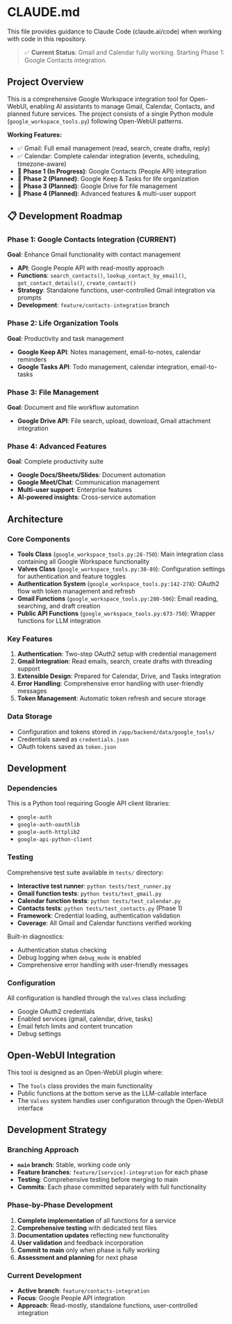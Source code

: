 # CLAUDE.md

This file provides guidance to Claude Code (claude.ai/code) when working with code in this repository.

> ✅ **Current Status**: Gmail and Calendar fully working. Starting Phase 1: Google Contacts integration.

## Project Overview

This is a comprehensive Google Workspace integration tool for Open-WebUI, enabling AI assistants to manage Gmail, Calendar, Contacts, and planned future services. The project consists of a single Python module (`google_workspace_tools.py`) following Open-WebUI patterns.

**Working Features:**
- ✅ Gmail: Full email management (read, search, create drafts, reply)
- ✅ Calendar: Complete calendar integration (events, scheduling, timezone-aware)
- 🚧 **Phase 1 (In Progress)**: Google Contacts (People API) integration
- 🚧 **Phase 2 (Planned)**: Google Keep & Tasks for life organization
- 🚧 **Phase 3 (Planned)**: Google Drive for file management
- 🚧 **Phase 4 (Planned)**: Advanced features & multi-user support

## 📋 Development Roadmap

### Phase 1: Google Contacts Integration (CURRENT)
**Goal**: Enhance Gmail functionality with contact management
- **API**: Google People API with read-mostly approach
- **Functions**: `search_contacts()`, `lookup_contact_by_email()`, `get_contact_details()`, `create_contact()`
- **Strategy**: Standalone functions, user-controlled Gmail integration via prompts
- **Development**: `feature/contacts-integration` branch

### Phase 2: Life Organization Tools  
**Goal**: Productivity and task management
- **Google Keep API**: Notes management, email-to-notes, calendar reminders
- **Google Tasks API**: Todo management, calendar integration, email-to-tasks

### Phase 3: File Management
**Goal**: Document and file workflow automation
- **Google Drive API**: File search, upload, download, Gmail attachment integration

### Phase 4: Advanced Features
**Goal**: Complete productivity suite
- **Google Docs/Sheets/Slides**: Document automation
- **Google Meet/Chat**: Communication management  
- **Multi-user support**: Enterprise features
- **AI-powered insights**: Cross-service automation

## Architecture

### Core Components

- **Tools Class** (`google_workspace_tools.py:28-750`): Main integration class containing all Google Workspace functionality
- **Valves Class** (`google_workspace_tools.py:38-89`): Configuration settings for authentication and feature toggles
- **Authentication System** (`google_workspace_tools.py:142-278`): OAuth2 flow with token management and refresh
- **Gmail Functions** (`google_workspace_tools.py:280-506`): Email reading, searching, and draft creation
- **Public API Functions** (`google_workspace_tools.py:673-750`): Wrapper functions for LLM integration

### Key Features

1. **Authentication**: Two-step OAuth2 setup with credential management
2. **Gmail Integration**: Read emails, search, create drafts with threading support
3. **Extensible Design**: Prepared for Calendar, Drive, and Tasks integration
4. **Error Handling**: Comprehensive error handling with user-friendly messages
5. **Token Management**: Automatic token refresh and secure storage

### Data Storage

- Configuration and tokens stored in `/app/backend/data/google_tools/`
- Credentials saved as `credentials.json`
- OAuth tokens saved as `token.json`

## Development

### Dependencies

This is a Python tool requiring Google API client libraries:
- `google-auth`
- `google-auth-oauthlib` 
- `google-auth-httplib2`
- `google-api-python-client`

### Testing

Comprehensive test suite available in `tests/` directory:
- **Interactive test runner**: `python tests/test_runner.py`
- **Gmail function tests**: `python tests/test_gmail.py`
- **Calendar function tests**: `python tests/test_calendar.py`
- **Contacts tests**: `python tests/test_contacts.py` (Phase 1)
- **Framework**: Credential loading, authentication validation
- **Coverage**: All Gmail and Calendar functions verified working

Built-in diagnostics:
- Authentication status checking
- Debug logging when `debug_mode` is enabled
- Comprehensive error handling with user-friendly messages

### Configuration

All configuration is handled through the `Valves` class including:
- Google OAuth2 credentials
- Enabled services (gmail, calendar, drive, tasks)
- Email fetch limits and content truncation
- Debug settings

## Open-WebUI Integration

This tool is designed as an Open-WebUI plugin where:
- The `Tools` class provides the main functionality
- Public functions at the bottom serve as the LLM-callable interface
- The `Valves` system handles user configuration through the Open-WebUI interface

## Development Strategy

### Branching Approach
- **`main` branch**: Stable, working code only
- **Feature branches**: `feature/[service]-integration` for each phase
- **Testing**: Comprehensive testing before merging to main
- **Commits**: Each phase committed separately with full functionality

### Phase-by-Phase Development
1. **Complete implementation** of all functions for a service
2. **Comprehensive testing** with dedicated test files
3. **Documentation updates** reflecting new functionality
4. **User validation** and feedback incorporation
5. **Commit to main** only when phase is fully working
6. **Assessment and planning** for next phase

### Current Development
- **Active branch**: `feature/contacts-integration`
- **Focus**: Google People API integration
- **Approach**: Read-mostly, standalone functions, user-controlled integration